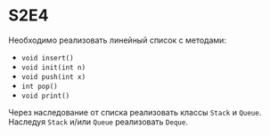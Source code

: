 # S2E4

Необходимо реализовать линейный список с методами:

* `void insert()`
* `void init(int n)`
* `void push(int x)`
* `int pop()`
* `void print()`

Через наследование от списка реализовать классы `Stack` и `Queue`.  
Наследуя `Stack` и/или `Queue` реализовать `Deque`.